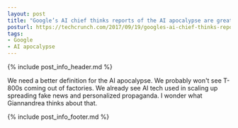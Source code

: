 ```yaml
---
layout: post
title: "Google’s AI chief thinks reports of the AI apocalypse are greatly exaggerated"
posturl: https://techcrunch.com/2017/09/19/googles-ai-chief-thinks-reports-of-the-ai-apocalypse-are-greatly-exaggerated/
tags:
- Google
- AI apocalypse
---
```


{% include post_info_header.md %}

We need a better definition for the AI apocalypse. We probably won't see T-800s coming out of factories. We already see AI tech used in scaling up spreading fake news and personalized propaganda. I wonder what Giannandrea thinks about that.

<!--more-->
{% include post_info_footer.md %}
